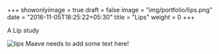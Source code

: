 +++
showonlyimage = true
draft = false
image = "img/portfolio/lips.png"
date = "2016-11-05T18:25:22+05:30"
title = "Lips"
weight = 0
+++

A Lip study
<!--more-->
![lips](img/portfolio/lips.png)
Maeve needs to add some text here!

